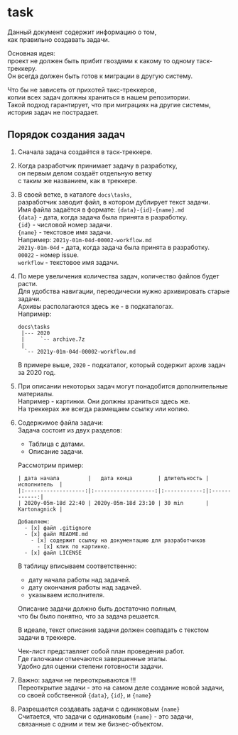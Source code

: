 ﻿
task
====
Данный документ содержит информацию о том,  
как правильно создавать задачи.  

Основная идея:  
проект не должен быть прибит гвоздями к какому то одному таск-треккеру.  
Он всегда должен быть готов к миграции в другую систему.  

Что бы не зависеть от прихотей такс-треккеров,  
копии всех задач должны храниться в нашем репозитории.  
Такой подход гарантирует, что при миграциях на другие системы,  
история задач не пострадает.  


Порядок создания задач
----------------------

1. Сначала задача создаётся в таск-треккере.  

2. Когда разработчик принимает задачу в разработку,  
   он первым делом создаёт отдельную ветку  
   с таким же названием, как в треккере.  

3. В своей ветке, в каталоге `docs\tasks`,  
   разработчик заводит файл, в котором дублирует текст задачи.  
   Имя файла задаётся в формате: `{data}-{id}-{name}.md`  
     `{data}` - дата, когда задача была принята в разработку.  
     `{id}`   - числовой номер задачи.  
     `{name}` - текстовое имя задачи.  
   Например: `2021y-01m-04d-00002-workflow.md`  
     `2021y-01m-04d` - дата, когда задача была принята в разработку.  
     `00022` - номер issue.  
     `workflow` - текстовое имя задачи.  

4. По мере увеличения количества задач, количество файлов будет расти.  
   Для удобства навигации, переодически нужно архивировать старые задачи.  
   Архивы располагаются здесь же - в подкаталогах.  
   Например:  
   ```
   docs\tasks
    |--- 2020
    |     `-- archive.7z
    |
     `-- 2021y-01m-04d-00002-workflow.md
   ```
   В примере выше, `2020` - подкаталог, который содержит архив задач за 2020 год.  

5. При описании некоторых задач могут понадобится дополнительные материалы.  
   Например - картинки. Они должны храниться здесь же.  
   На треккерах же всегда размещаем ссылку или копию.  

6. Содержимое файла задачи:  
   Задача состоит из двух разделов:  
     - Таблица с датами.  
     - Описание задачи.  

   Рассмотрим пример:  

   ```
   | дата начала         |   дата конца        | длительность | исполнитель  |
   |:-------------------:|:-------------------:|:------------:|:------------:|
   | 2020y-05m-18d 22:40 | 2020y-05m-18d 23:10 | 30 min       | Kartonagnick |
   
   Добавляем:  
     - [x] файл .gitignore  
     - [x] файл README.md  
       - [x] содержит ссылку на документацию для разработчиков  
         - [x] клик по картинке.  
     - [x] файл LICENSE  
   ```

   В таблицу вписываем соответственно:  
     - дату начала работы над задачей.  
     - дату окончания работы над задачей.  
     - указываем исполнителя.  

   Описание задачи должно быть достаточно полным,  
   что бы было понятно, что за задача решается.  

   В идеале,
   текст описания задачи должен совпадать с текстом задачи в треккере.  

   Чек-лист представляет собой план проведения работ.  
   Где галочками отмечаются завершенные этапы.  
   Удобно для оценки степени готовности задачи.  

8. Важно: задачи не переоткрываются !!!  
   Переоткрытие задачи - это на самом деле создание новой задачи,  
   со своей собственной `{data}`, `{id}`, и `{name}`

9. Разрешается создавать задачи с одинаковым `{name}`  
   Считается, что задачи с одинаковым `{name}` - это задачи,  
   связанные с одним и тем же бизнес-объектом.  
